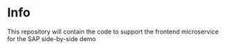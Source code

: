 # Info

This repository will contain the code to support the frontend microservice for the SAP side-by-side demo
